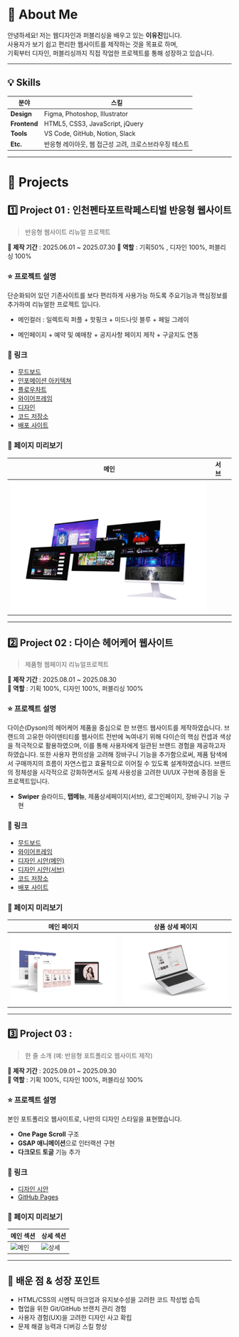 # 👋 About Me
안녕하세요! 저는 웹디자인과 퍼블리싱을 배우고 있는 **이유진**입니다.  
사용자가 보기 쉽고 편리한 웹사이트를 제작하는 것을 목표로 하며,  
기획부터 디자인, 퍼블리싱까지 직접 작업한 프로젝트를 통해 성장하고 있습니다.  

---

## 💡 Skills

| 분야 | 스킬 |
|-----|------|
| **Design** | Figma, Photoshop, Illustrator |
| **Frontend** | HTML5, CSS3, JavaScript, jQuery |
| **Tools** | VS Code, GitHub, Notion, Slack |
| **Etc.** | 반응형 레이아웃, 웹 접근성 고려, 크로스브라우징 테스트 |

---

# 💼 Projects

## 1️⃣ Project 01 : 인천펜타포트락페스티벌 반응형 웹사이트
> 반응형 웹사이트 리뉴얼 프로젝트

**📆 제작 기간** : 2025.06.01 ~ 2025.07.30
**🧑 역할** : 기획50% , 디자인 100%, 퍼블리싱 100% 

### ⭐ 프로젝트 설명
단순화되어 있던 기존사이트를 보다 편리하게 사용가능 하도록
주요기능과 핵심정보를 추가하여 리뉴얼한 프로젝트 입니다.

- 메인컬러 : 일렉트릭 퍼플 + 핫핑크 + 미드나잇 블루 + 페일 그레이

- 메인페이지 + 예약 및 예매창 + 공지사항 페이지 제작 + 구글지도 연동 

### 🚀 링크
- [무드보드](https://www.figma.com/proto/YXgLbo9G55u14hgSPqYRKF/-%EA%B7%B8%EB%A6%B0%EC%95%84%ED%8A%B8-%EC%9D%B8%EC%B2%9C%ED%8E%9C%ED%83%80%ED%8F%AC%ED%8A%B8%EB%9D%BD%ED%8E%98%EC%8A%A4%ED%8B%B0%EB%B2%8C_%ED%94%84%EB%A1%9C%EC%A0%9D%ED%8A%B81?node-id=39-25&t=2VvaSvF339vuLiNH-1)
- [인포메이션 아키텍쳐](https://www.figma.com/proto/YXgLbo9G55u14hgSPqYRKF/-%EA%B7%B8%EB%A6%B0%EC%95%84%ED%8A%B8-%EC%9D%B8%EC%B2%9C%ED%8E%9C%ED%83%80%ED%8F%AC%ED%8A%B8%EB%9D%BD%ED%8E%98%EC%8A%A4%ED%8B%B0%EB%B2%8C_%ED%94%84%EB%A1%9C%EC%A0%9D%ED%8A%B81?node-id=670-428&t=2VvaSvF339vuLiNH-1)
- [플로우차트](https://www.figma.com/proto/YXgLbo9G55u14hgSPqYRKF/-%EA%B7%B8%EB%A6%B0%EC%95%84%ED%8A%B8-%EC%9D%B8%EC%B2%9C%ED%8E%9C%ED%83%80%ED%8F%AC%ED%8A%B8%EB%9D%BD%ED%8E%98%EC%8A%A4%ED%8B%B0%EB%B2%8C_%ED%94%84%EB%A1%9C%EC%A0%9D%ED%8A%B81?node-id=216-517&t=2VvaSvF339vuLiNH-1)
- [와이어프레임](https://www.figma.com/proto/YXgLbo9G55u14hgSPqYRKF/-%EA%B7%B8%EB%A6%B0%EC%95%84%ED%8A%B8-%EC%9D%B8%EC%B2%9C%ED%8E%9C%ED%83%80%ED%8F%AC%ED%8A%B8%EB%9D%BD%ED%8E%98%EC%8A%A4%ED%8B%B0%EB%B2%8C_%ED%94%84%EB%A1%9C%EC%A0%9D%ED%8A%B81?node-id=254-1059&t=2VvaSvF339vuLiNH-1)
- [디자인](https://www.figma.com/proto/YXgLbo9G55u14hgSPqYRKF/-%EA%B7%B8%EB%A6%B0%EC%95%84%ED%8A%B8-%EC%9D%B8%EC%B2%9C%ED%8E%9C%ED%83%80%ED%8F%AC%ED%8A%B8%EB%9D%BD%ED%8E%98%EC%8A%A4%ED%8B%B0%EB%B2%8C_%ED%94%84%EB%A1%9C%EC%A0%9D%ED%8A%B81?node-id=393-1107&t=2VvaSvF339vuLiNH-1)
- [코드 저장소](https://github.com/YJ0201/portfolio2025/tree/main/project001)
- [배포 사이트](https://yj0201.github.io/portfolio2025/project001/layout.html)

### 👀 페이지 미리보기
| 메인 | 서브 | |
|-----|------|--|
| ![메인](project01_mockup.png) |

---

## 2️⃣ Project 02 : 다이슨 헤어케어 웹사이트
> 제품형 웹페이지 리뉴얼프로젝트

**📆 제작 기간** : 2025.08.01 ~ 2025.08.30  
**🧑 역할** : 기획 100%, 디자인 100%, 퍼블리싱 100%

### ⭐ 프로젝트 설명
다이슨(Dyson)의 헤어케어 제품을 중심으로 한 브랜드 웹사이트를 제작하였습니다.
브랜드의 고유한 아이덴티티를 웹사이트 전반에 녹여내기 위해 다이슨의 핵심 컨셉과 색상을 적극적으로 활용하였으며,
이를 통해 사용자에게 일관된 브랜드 경험을 제공하고자 하였습니다. 또한 사용자 편의성을 고려해 장바구니 기능을 추가함으로써,
제품 탐색에서 구매까지의 흐름이 자연스럽고 효율적으로 이어질 수 있도록 설계하였습니다.
브랜드의 정체성을 시각적으로 강화하면서도 실제 사용성을 고려한 UI/UX 구현에 중점을 둔 프로젝트입니다.

- **Swiper** 슬라이드, **탭메뉴**, 제품상세페이지(서브), 로그인페이지, 장바구니 기능 구현

### 🚀 링크
- [무드보드](https://www.figma.com/proto/oO8yfyEfvP0VJYAikoJGLl/-%EA%B7%B8%EB%A6%B0%EC%95%84%ED%8A%B8-%EB%8B%A4%EC%9D%B4%EC%8A%A8_%ED%94%84%EB%A1%9C%EC%A0%9D%ED%8A%B82?node-id=28-7&t=IUIBkvGtfckz9jJ7-1)
- [와이어프레임](https://www.figma.com/proto/oO8yfyEfvP0VJYAikoJGLl/-%EA%B7%B8%EB%A6%B0%EC%95%84%ED%8A%B8-%EB%8B%A4%EC%9D%B4%EC%8A%A8_%ED%94%84%EB%A1%9C%EC%A0%9D%ED%8A%B82?node-id=106-102&t=IUIBkvGtfckz9jJ7-1)
- [디자인 시안(메인)](https://www.figma.com/proto/oO8yfyEfvP0VJYAikoJGLl/-%EA%B7%B8%EB%A6%B0%EC%95%84%ED%8A%B8-%EB%8B%A4%EC%9D%B4%EC%8A%A8_%ED%94%84%EB%A1%9C%EC%A0%9D%ED%8A%B82?node-id=537-112&t=IUIBkvGtfckz9jJ7-1)
- [디자인 시안(서브)](https://www.figma.com/proto/oO8yfyEfvP0VJYAikoJGLl/-%EA%B7%B8%EB%A6%B0%EC%95%84%ED%8A%B8-%EB%8B%A4%EC%9D%B4%EC%8A%A8_%ED%94%84%EB%A1%9C%EC%A0%9D%ED%8A%B82?node-id=1-4&t=IUIBkvGtfckz9jJ7-1)
- [코드 저장소](https://github.com/YJ0201/portfolio2025/tree/main/project002)
- [배포 사이트](https://yj0201.github.io/portfolio2025/project002/)

### 👀 페이지 미리보기
| 메인 페이지 | 상품 상세 페이지 |
|------------|----------------|
| ![메인](main_mockup_dyson.png) | ![상품](center_mockup_dyson.png) |

---

## 3️⃣ Project 03 : 
> 한 줄 소개 (예: 반응형 포트폴리오 웹사이트 제작)

**📆 제작 기간** : 2025.09.01 ~ 2025.09.30  
**🧑 역할** : 기획 100%, 디자인 100%, 퍼블리싱 100%

### ⭐ 프로젝트 설명
본인 포트폴리오 웹사이트로, 나만의 디자인 스타일을 표현했습니다.  

- **One Page Scroll** 구조
- **GSAP 애니메이션**으로 인터랙션 구현
- **다크모드 토글** 기능 추가

### 🚀 링크
- [디자인 시안](링크)
- [GitHub Pages](링크)

### 👀 페이지 미리보기
| 메인 섹션 | 상세 섹션 |
|----------|-----------|
| ![메인](이미지주소) | ![상세](이미지주소) |

---

## 🎯 배운 점 & 성장 포인트
- HTML/CSS의 시멘틱 마크업과 유지보수성을 고려한 코드 작성법 습득
- 협업을 위한 Git/GitHub 브랜치 관리 경험
- 사용자 경험(UX)을 고려한 디자인 사고 확립
- 문제 해결 능력과 디버깅 스킬 향상
